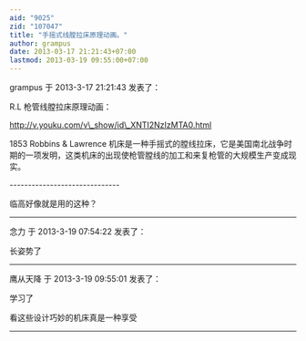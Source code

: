 ```yaml
---
aid: "9025"
zid: "107047"
title: "手摇式线膛拉床原理动画。"
author: grampus
date: 2013-03-17 21:21:43+07:00
lastmod: 2013-03-19 09:55:00+07:00
---
```


grampus 于 2013-3-17 21:21:43 发表了：

R.L 枪管线膛拉床原理动画：

http://v.youku.com/v\_show/id\_XNTI2NzIzMTA0.html

1853 Robbins & Lawrence 机床是一种手摇式的膛线拉床，它是美国南北战争时期的一项发明，这类机床的出现使枪管膛线的加工和来复枪管的大规模生产变成现实。

\-\-\----------------------------

临高好像就是用的这种？

---

念力 于 2013-3-19 07:54:22 发表了：

长姿势了

---

鹰从天降 于 2013-3-19 09:55:01 发表了：

学习了

看这些设计巧妙的机床真是一种享受

---
